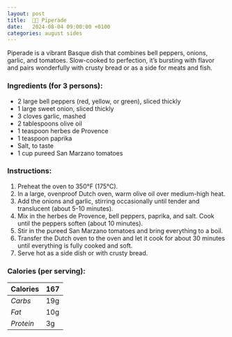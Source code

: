 ```yaml
---
layout: post
title:  👨‍🍳 Piperade
date:   2024-08-04 09:00:00 +0100
categories: august sides
---
```


Piperade is a vibrant Basque dish that combines bell peppers, onions, garlic, and tomatoes. Slow-cooked to perfection, it’s bursting with flavor and pairs wonderfully with crusty bread or as a side for meats and fish. 

### Ingredients (for 3 persons):
- 2 large bell peppers (red, yellow, or green), sliced thickly
- 1 large sweet onion, sliced thickly
- 3 cloves garlic, mashed
- 2 tablespoons olive oil
- 1 teaspoon herbes de Provence
- 1 teaspoon paprika
- Salt, to taste
- 1 cup pureed San Marzano tomatoes

### Instructions:

1. Preheat the oven to 350°F (175°C).
2. In a large, ovenproof Dutch oven, warm olive oil over medium-high heat.
3. Add the onions and garlic, stirring occasionally until tender and translucent (about 5-10 minutes).
4. Mix in the herbes de Provence, bell peppers, paprika, and salt. Cook until the peppers soften (about 10 minutes).
5. Stir in the pureed San Marzano tomatoes and bring everything to a boil.
6. Transfer the Dutch oven to the oven and let it cook for about 30 minutes until everything is fully cooked and soft.
7. Serve hot as a side dish or with crusty bread.

### Calories (per serving):

| **Calories** | 167 |
| ----------- | ----------- |
| *Carbs* | 19g |
| *Fat* | 10g |
| *Protein* | 3g |
